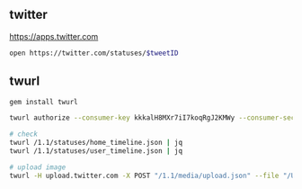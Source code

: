 twitter
-

https://apps.twitter.com

````bash
open https://twitter.com/statuses/$tweetID
````

## twurl

````bash
gem install twurl

twurl authorize --consumer-key kkkalH8MXr7iI7koqRgJ2KMWy --consumer-secret sssywtyALcKUvu04xKQmNnPmlu6un8D3SbsHUys2Z9HNfWBOy4

# check
twurl /1.1/statuses/home_timeline.json | jq
twurl /1.1/statuses/user_timeline.json | jq
````

````bash
# upload image
twurl -H upload.twitter.com -X POST "/1.1/media/upload.json" --file "/Users/k/Downloads/i.jpg" --file-field "media"
````
